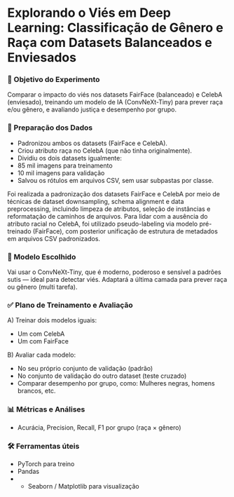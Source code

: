 # Explorando o Viés em Deep Learning: Classificação de Gênero e Raça com Datasets Balanceados e Enviesados

### 🎯 Objetivo do Experimento
Comparar o impacto do viés nos datasets FairFace (balanceado) e CelebA (enviesado), treinando um modelo de IA (ConvNeXt-Tiny) para prever raça e/ou gênero, e avaliando justiça e desempenho por grupo.

### 🔎 Preparação dos Dados
- Padronizou ambos os datasets (FairFace e CelebA).
- Criou atributo raça no CelebA (que não tinha originalmente).
- Dividiu os dois datasets igualmente:
- 85 mil imagens para treinamento
- 10 mil imagens para validação
- Salvou os rótulos em arquivos CSV, sem usar subpastas por classe.

Foi realizada a padronização dos datasets FairFace e CelebA por meio de técnicas de dataset downsampling, schema alignment e data preprocessing, incluindo limpeza de atributos, seleção de instâncias e reformatação de caminhos de arquivos. Para lidar com a ausência do atributo racial no CelebA, foi utilizado pseudo-labeling via modelo pré-treinado (FairFace), com posterior unificação de estrutura de metadados em arquivos CSV padronizados.

### 🧠 Modelo Escolhido

Vai usar o ConvNeXt-Tiny, que é moderno, poderoso e sensível a padrões sutis — ideal para detectar viés.
Adaptará a última camada para prever raça ou gênero (multi tarefa).

### ✅ Plano de Treinamento e Avaliação
A) Treinar dois modelos iguais:
- Um com CelebA
- Um com FairFace

B) Avaliar cada modelo:
- No seu próprio conjunto de validação (padrão)
- No conjunto de validação do outro dataset (teste cruzado)
- Comparar desempenho por grupo, como: Mulheres negras, homens brancos, etc.

### 📊 Métricas e Análises
- Acurácia, Precision, Recall, F1 por grupo (raça × gênero)

### 🛠️ Ferramentas úteis
- PyTorch para treino
- Pandas
- - Seaborn / Matplotlib para visualização

